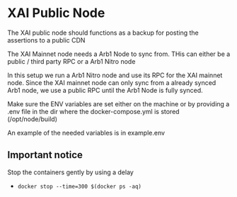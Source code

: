 # XAI Public Node

The XAI public node should functions as a backup for posting the assertions to a public CDN

The XAI Mainnet node needs a Arb1 Node to sync from. THis can either be a public / third party RPC or a Arb1 Nitro node

In this setup we run a Arb1 Nitro node and use its RPC for the XAI mainnet node.
Since the XAI mainnet node can only sync from a already synced Arb1 node, we use a public RPC until the Arb1 Node is fully synced.

Make sure the ENV variables are set either on the machine or by providing a .env file in the dir where the docker-compose.yml is stored (/opt/node/build)

An example of the needed variables is in example.env


## Important notice

Stop the containers gently by using a delay

- `docker stop --time=300 $(docker ps -aq)`